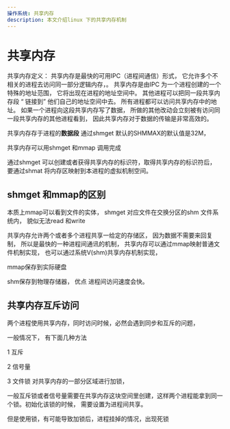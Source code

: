 ```yaml
---
操作系统: 共享内存
description: 本文介绍linux 下的共享内存机制
---
```


# 共享内存

共享内存定义： 共享内存是最快的可用IPC（进程间通信）形式， 它允许多个不相关的进程去访问同一部分逻辑内存，。 共享内存是由IPC 为一个进程创建的一个特殊的地址范围， 它将出现在进程的地址空间中。 其他进程可以把同一段共享内存段 “ 链接到” 他们自己的地址空间中去。 所有进程都可以访问共享内存中的地址。 如果一个进程向这段共享内存写了数据， 所做的其他改动会立刻被有访问同一段共享内存的其他进程看到， 因此共享内存对于数据的传输是非常高效的。 



共享内存存于进程的**数据段**   通过shmget 默认的SHMMAX的默认值是32M，



共享内存可以用shmget 和mmap 调用完成

通过shmget 可以创建或者获得共享内存的标识符，取得共享内存的标识符后， 要通过shmat 将内存区映射到本进程的虚拟机制空间。





## shmget 和mmap的区别

本质上mmap可以看到文件的实体， shmget 对应文件在交换分区的shm 文件系统内， 貌似无法read 和write



共享内存允许两个或者多个进程共享一给定的存储区， 因为数据不需要来回复制， 所以是最快的一种进程间通讯的机制， 共享内存可以通过mmap映射普通文件机制实现， 也可以通过系统V\(shm\)共享内存机制实现， 

mmap保存到实际硬盘

shm保存到物理存储器， 优点  进程间访问速度会快。 



## 共享内存互斥访问

两个进程使用共享内存，同时访问时候，必然会遇到同步和互斥的问题， 

一般情况下， 有下面几种方法

1 互斥

2 信号量

3 文件锁 对共享内存的一部分区域进行加锁， 



一般互斥锁或者信号量需要在共享内存这块空间里创建，这样两个进程能拿到同一个锁。初始化该锁的时候， 需要设置为进程间共享。

但是使用锁，有可能导致加锁后，进程挂掉的情况，出现死锁



